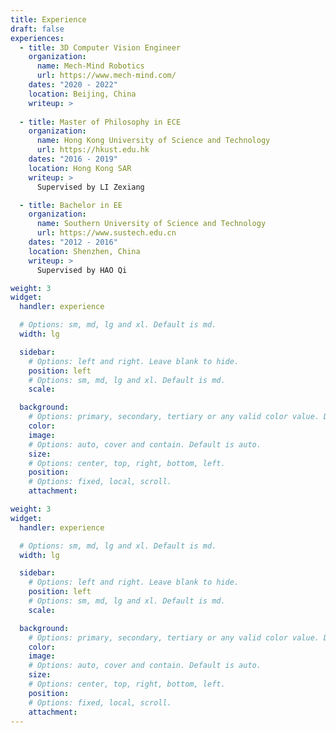 ```yaml
---
title: Experience
draft: false
experiences:
  - title: 3D Computer Vision Engineer
    organization:
      name: Mech-Mind Robotics
      url: https://www.mech-mind.com/
    dates: "2020 - 2022"
    location: Beijing, China
    writeup: >
  
  - title: Master of Philosophy in ECE
    organization:
      name: Hong Kong University of Science and Technology
      url: https://hkust.edu.hk
    dates: "2016 - 2019"
    location: Hong Kong SAR
    writeup: >
      Supervised by LI Zexiang

  - title: Bachelor in EE
    organization:
      name: Southern University of Science and Technology
      url: https://www.sustech.edu.cn
    dates: "2012 - 2016"
    location: Shenzhen, China
    writeup: >
      Supervised by HAO Qi

weight: 3
widget:
  handler: experience

  # Options: sm, md, lg and xl. Default is md.
  width: lg

  sidebar:
    # Options: left and right. Leave blank to hide.
    position: left
    # Options: sm, md, lg and xl. Default is md.
    scale:

  background:
    # Options: primary, secondary, tertiary or any valid color value. Default is primary.
    color:
    image:
    # Options: auto, cover and contain. Default is auto.
    size:
    # Options: center, top, right, bottom, left.
    position:
    # Options: fixed, local, scroll.
    attachment:

weight: 3
widget:
  handler: experience

  # Options: sm, md, lg and xl. Default is md.
  width: lg

  sidebar:
    # Options: left and right. Leave blank to hide.
    position: left
    # Options: sm, md, lg and xl. Default is md.
    scale:

  background:
    # Options: primary, secondary, tertiary or any valid color value. Default is primary.
    color:
    image:
    # Options: auto, cover and contain. Default is auto.
    size:
    # Options: center, top, right, bottom, left.
    position:
    # Options: fixed, local, scroll.
    attachment:
---
```

